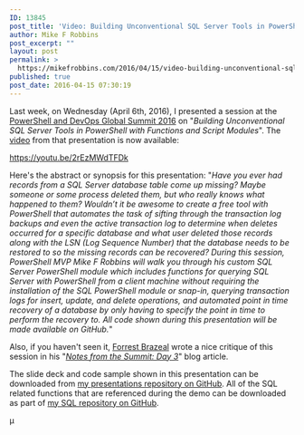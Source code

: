 ```yaml
---
ID: 13845
post_title: 'Video: Building Unconventional SQL Server Tools in PowerShell'
author: Mike F Robbins
post_excerpt: ""
layout: post
permalink: >
  https://mikefrobbins.com/2016/04/15/video-building-unconventional-sql-server-tools-in-powershell/
published: true
post_date: 2016-04-15 07:30:19
---
```

Last week, on Wednesday (April 6th, 2016), I presented a session at the <a href="http://powershellsummit.org" target="_blank">PowerShell and DevOps Global Summit 2016</a> on "<em>Building Unconventional SQL Server Tools in PowerShell with Functions and Script Modules</em>". The <a href="https://www.youtube.com/watch?v=2rEzMWdTFDk" target="_blank">video</a> from that presentation is now available:

https://youtu.be/2rEzMWdTFDk

Here's the abstract or synopsis for this presentation: "<em>Have you ever had records from a SQL Server database table come up missing? Maybe someone or some process deleted them, but who really knows what happened to them? Wouldn’t it be awesome to create a free tool with PowerShell that automates the task of sifting through the transaction log backups and even the active transaction log to determine when deletes occurred for a specific database and what user deleted those records along with the LSN (Log Sequence Number) that the database needs to be restored to so the missing records can be recovered? During this session, PowerShell MVP Mike F Robbins will walk you through his custom SQL Server PowerShell module which includes functions for querying SQL Server with PowerShell from a client machine without requiring the installation of the SQL PowerShell module or snap-in, querying transaction logs for insert, update, and delete operations, and automated point in time recovery of a database by only having to specify the point in time to perform the recovery to. All code shown during this presentation will be made available on GitHub.</em>"

Also, if you haven't seen it, <a href="http://twitter.com/forrestbrazeal" target="_blank">Forrest Brazeal</a> wrote a nice critique of this session in his "<a href="https://forrestbrazeal.com/2016/04/06/notes-from-the-summit-day-3-summary/" target="_blank"><em>Notes from the Summit: Day 3</em></a>" blog article.

The slide deck and code sample shown in this presentation can be downloaded from <a href="https://github.com/mikefrobbins/Presentations" target="_blank">my presentations repository on GitHub</a>. All of the SQL related functions that are referenced during the demo can be downloaded as part of <a href="https://github.com/mikefrobbins/SQL" target="_blank">my SQL repository on GitHub</a>.

µ